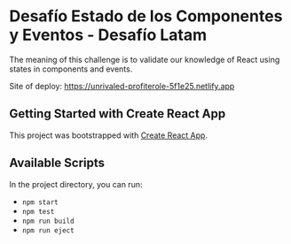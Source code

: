 # Desafío Estado de los Componentes y Eventos - Desafío Latam
The meaning of this challenge is to validate our knowledge of React using states in components and events.

Site of deploy: https://unrivaled-profiterole-5f1e25.netlify.app

## Getting Started with Create React App

This project was bootstrapped with [Create React App](https://github.com/facebook/create-react-app).

## Available Scripts

In the project directory, you can run:

- `npm start`
- `npm test`
- `npm run build`
- `npm run eject`